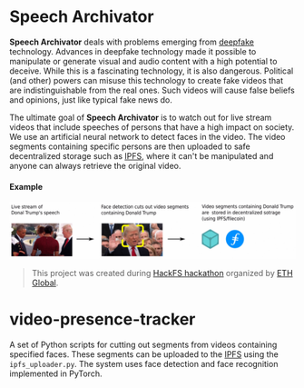 # Speech Archivator
**Speech Archivator** deals with problems emerging from [deepfake](https://en.wikipedia.org/wiki/Deepfake) technology. 
Advances in deepfake technology made it possible to manipulate or generate visual and audio content with a high potential to deceive.
While this is a fascinating technology, it is also dangerous. 
Political (and other) powers can misuse this technology to create fake videos that are indistinguishable from the real ones. Such videos will cause false beliefs and opinions, just like typical fake news do. 

The ultimate goal of **Speech Archivator** is to watch out for live stream videos that include speeches of persons that have a high impact on society. 
We use an artificial neural network to detect faces in the video.
The video segments containing specific persons are then uploaded to safe decentralized storage such as [IPFS](https://ipfs.io/), where it can't be manipulated and anyone can always retrieve the original video.  

#### Example
![](example.gif)

> This project was created during [HackFS hackathon](https://hackfs.com/) 
> organized by [ETH Global](https://ethglobal.co/).

# video-presence-tracker

A set of Python scripts for cutting out segments from videos containing specified faces.
These segments can be uploaded to the [IPFS](https://ipfs.io/) using the ```ipfs_uploader.py```.
The system uses face detection and face recognition implemented in PyTorch.

